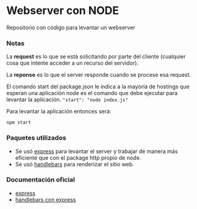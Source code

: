 # **Webserver con NODE**

Repositorio con código para levantar un webserver




### **Notas**
La **request** es lo que se está solicitando por parte del cliente (cualquier cosa que intente acceder a un recurso del servidor).

La **reponse** es lo que el server responde cuando se procese esa request.

El comando start del package.json le indica a la mayoría de hostings que esperan una aplicación node es el comando que
debe ejecutar para levantar la aplicación.
``` "start": "node index.js" ```

Para levantar la aplicación entonces será:
```
npm start
```

### **Paquetes utilizados**

* Se usó [express](https://www.npmjs.com/package/express) para levantar el server y trabajar de manera más eficiente que con el package http propio de node.
* Se usó [handlebars](https://www.npmjs.com/package/handlebars) para renderizar el sitio web.

### **Documentación oficial**

* [express](http://expressjs.com/)
* [handlebars con express](https://github.com/pillarjs/hbs)
